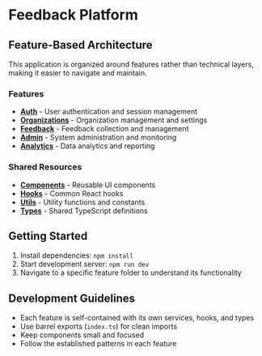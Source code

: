 
# Feedback Platform

## Feature-Based Architecture

This application is organized around features rather than technical layers, making it easier to navigate and maintain.

### Features

- **[Auth](src/features/auth/)** - User authentication and session management
- **[Organizations](src/features/organizations/)** - Organization management and settings
- **[Feedback](src/features/feedback/)** - Feedback collection and management
- **[Admin](src/features/admin/)** - System administration and monitoring
- **[Analytics](src/features/analytics/)** - Data analytics and reporting

### Shared Resources

- **[Components](src/shared/components/)** - Reusable UI components
- **[Hooks](src/shared/hooks/)** - Common React hooks
- **[Utils](src/shared/utils/)** - Utility functions and constants
- **[Types](src/shared/types/)** - Shared TypeScript definitions

## Getting Started

1. Install dependencies: `npm install`
2. Start development server: `npm run dev`
3. Navigate to a specific feature folder to understand its functionality

## Development Guidelines

- Each feature is self-contained with its own services, hooks, and types
- Use barrel exports (`index.ts`) for clean imports
- Keep components small and focused
- Follow the established patterns in each feature
